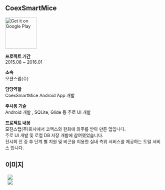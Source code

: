 ## CoexSmartMice
<a href='https://play.google.com/store/apps/details?id=com.mogencelab.coex.coconut'><img alt='Get it on Google Play' src='https://play.google.com/intl/en_us/badges/images/generic/en_badge_web_generic.png' height="100"/></a>
  
**프로젝트 기간**  
2015.08 ~ 2016.01

**소속**  
모젼스랩(주)
  
**담당역할**  
CoexSmartMice Android App 개발  

**주사용 기술**  
Android 개발 , SQLite, Glide 등 주로 UI 개발
  
  
**프로젝트 내용**  
모젼스랩(주)회사에서 코엑스와 한화에 외주를 받아 만든 앱입니다.  
주로 UI 개발 및 로컬 DB 저장 개발에 참여했었습니다.  
전시회 전 중 후 단계 별 지원 및 비콘을 이용한 실내 측위 서비스를 제공하는 토털 서비스 입니다.
  
## 이미지  
 
<div>
  <img src="https://user-images.githubusercontent.com/23161645/72857487-184a3700-3d01-11ea-8a97-1ba52c6893c0.png" hspace=8>
</div>
<div>
  <img src="https://user-images.githubusercontent.com/23161645/72857490-197b6400-3d01-11ea-9ef3-269bf720a937.png" hspace=8>
</div>

